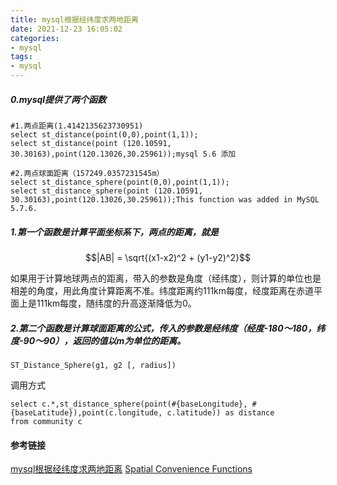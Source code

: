 ```yaml
---
title: mysql根据经纬度求两地距离
date: 2021-12-23 16:05:02
categories: 
- mysql
tags: 
- mysql
---
```


##### 0.mysql提供了两个函数

```
#1.两点距离(1.4142135623730951)
select st_distance(point(0,0),point(1,1));
select st_distance(point (120.10591, 30.30163),point(120.13026,30.25961));mysql 5.6 添加

#2.两点球面距离（157249.0357231545m）
select st_distance_sphere(point(0,0),point(1,1));
select st_distance_sphere(point (120.10591, 30.30163),point(120.13026,30.25961));This function was added in MySQL 5.7.6.
```
##### 1.第一个函数是计算平面坐标系下，两点的距离，就是

```math
|AB| = \sqrt{(x1-x2)^2 + (y1-y2)^2}
```
 如果用于计算地球两点的距离，带入的参数是角度（经纬度），则计算的单位也是相差的角度，用此角度计算距离不准。纬度距离约111km每度，经度距离在赤道平面上是111km每度，随纬度的升高逐渐降低为0。

##### 2.第二个函数是计算球面距离的公式，传入的参数是经纬度（经度-180～180，纬度-90～90），返回的值以m为单位的距离。

```
ST_Distance_Sphere(g1, g2 [, radius])
```
调用方式

```
select c.*,st_distance_sphere(point(#{baseLongitude}, #{baseLatitude}),point(c.longitude, c.latitude)) as distance
from community c
```

#### 参考链接
[mysql根据经纬度求两地距离](https://www.cnblogs.com/hdwang/p/9994153.html)
[Spatial Convenience Functions](https://dev.mysql.com/doc/refman/5.7/en/spatial-convenience-functions.html#function_st-distance-sphere)